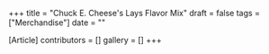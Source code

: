 +++
title = "Chuck E. Cheese's Lays Flavor Mix"
draft = false
tags = ["Merchandise"]
date = ""

[Article]
contributors = []
gallery = []
+++